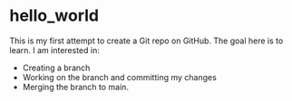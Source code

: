 # hello_world
This is my first attempt to create a Git repo on GitHub.
The goal here is to learn. I am interested in:
- Creating a branch
- Working on the branch and committing my changes
- Merging the branch to main.


